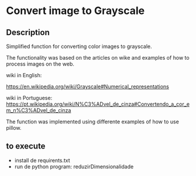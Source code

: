 # Convert image to Grayscale

## Description
Simplified function for converting color images to grayscale.

The functionality was based on the articles on wike and examples of how to process images on the web.

wiki in English:

https://en.wikipedia.org/wiki/Grayscale#Numerical_representations

wiki in Portuguese:
https://pt.wikipedia.org/wiki/N%C3%ADvel_de_cinza#Convertendo_a_cor_em_n%C3%ADvel_de_cinza

The function was implemented using differente examples of how to use pillow.

## to execute
- install de requirents.txt
- run de python program: reduzirDimensionalidade

